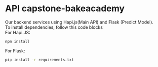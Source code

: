 API capstone-bakeacademy
==
Our backend services using Hapi.js(Main API) and Flask (Predict Model).<br>
To install dependencies, follow this code blocks<br>
For Hapi.JS:
```bash
npm install
```
For Flask:
```bash
pip install -r requirements.txt
